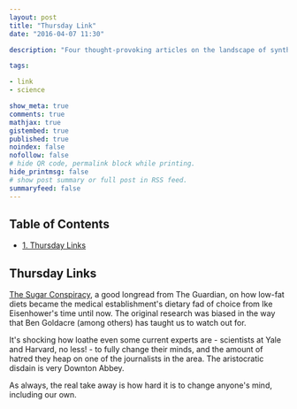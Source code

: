 ```yaml
---
layout: post
title: "Thursday Link"
date: "2016-04-07 11:30"

description: "Four thought-provoking articles on the landscape of synthetic biology."

tags:

- link
- science

show_meta: true
comments: true
mathjax: true
gistembed: true
published: true
noindex: false
nofollow: false
# hide QR code, permalink block while printing.
hide_printmsg: false
# show post summary or full post in RSS feed.
summaryfeed: false
---
```


<div id="table-of-contents">
<h2>Table of Contents</h2>
<div id="text-table-of-contents">
<ul>
<li><a href="#orgheadline1">1. Thursday Links</a></li>
</ul>
</div>
</div>

## Thursday Links<a id="orgheadline1"></a>

[The Sugar Conspiracy](http://www.theguardian.com/society/2016/apr/07/the-sugar-conspiracy-robert-lustig-john-yudkin), a good longread from The Guardian, on how low-fat diets
became the medical establishment's dietary fad of choice from Ike Eisenhower's time
until now. The original research was biased in the way that Ben Goldacre (among others)
has taught us to watch out for.


It's shocking how loathe even some current experts are - scientists
at Yale and Harvard, no less! - to fully change their minds, and the amount of hatred
they heap on one of the journalists in the area. The aristocratic disdain is 
very Downton Abbey.


As always, the real take away is how hard it is to change anyone's mind, including
our own.
